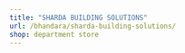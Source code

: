 ```yaml
---
title: "SHARDA BUILDING SOLUTIONS"
url: /bhandara/sharda-building-solutions/
shop: department store
---
```

